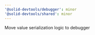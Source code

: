 ```yaml
---
'@solid-devtools/debugger': minor
'@solid-devtools/shared': minor
---
```


Move value serialization logic to debugger
